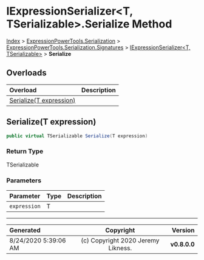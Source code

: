 ﻿# IExpressionSerializer&lt;T, TSerializable>.Serialize Method

[Index](../index.md) > [ExpressionPowerTools.Serialization](ExpressionPowerTools.Serialization.a.md) > [ExpressionPowerTools.Serialization.Signatures](ExpressionPowerTools.Serialization.Signatures.n.md) > [IExpressionSerializer<T, TSerializable>](ExpressionPowerTools.Serialization.Signatures.IExpressionSerializer`2.i.md) > **Serialize**



## Overloads

| Overload | Description |
| :-- | :-- |
| [Serialize(T expression)](#serializet-expression) |  |
## Serialize(T expression)



```csharp
public virtual TSerializable Serialize(T expression)
```

### Return Type

TSerializable

### Parameters

| Parameter | Type | Description |
| :-- | :-- | :-- |
| `expression` | T |  |



---

| Generated | Copyright | Version |
| :-- | :-: | --: |
| 8/24/2020 5:39:06 AM | (c) Copyright 2020 Jeremy Likness. | **v0.8.0.0** |
